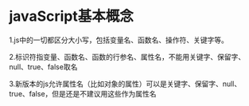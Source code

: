 # javaScript基本概念

1.js中的一切都区分大小写，包括变量名、函数名、操作符、关键字等。

2.标识符指变量、函数名、函数的行参名、属性名，不能用关键字、保留字、null、true、false取名

3.新版本的js允许属性名（比如对象的属性）可以是关键字、保留字、null、true、false，但是还是不建议用这些作为属性名